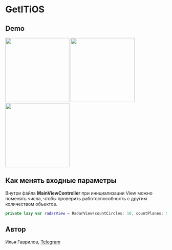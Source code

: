 # GetITiOS

## Demo

<img src="https://user-images.githubusercontent.com/67876650/203480271-ebceea71-ff1c-4e11-a2da-6022b7c18b54.png" width="200" /> <img src="https://user-images.githubusercontent.com/67876650/203480358-f50cc8ec-fae3-4b2c-b06f-45ba3d9e8512.png" width="200" /> <img src="https://user-images.githubusercontent.com/67876650/203480482-91b937b6-e1f9-4ac3-ba91-ce8968ce2d26.png" width="200" />

## Как менять входные параметры

Внутри файла **MainViewController** при инициализации View можно поменять числа, чтобы проверить работоспособность с другим количеством объектов.

```swift
private lazy var radarView = RadarView(countCircles: 10, countPlanes: 50)
```

## Автор

Илья Гаврилов, [Telegram](https://t.me/llxodz)
